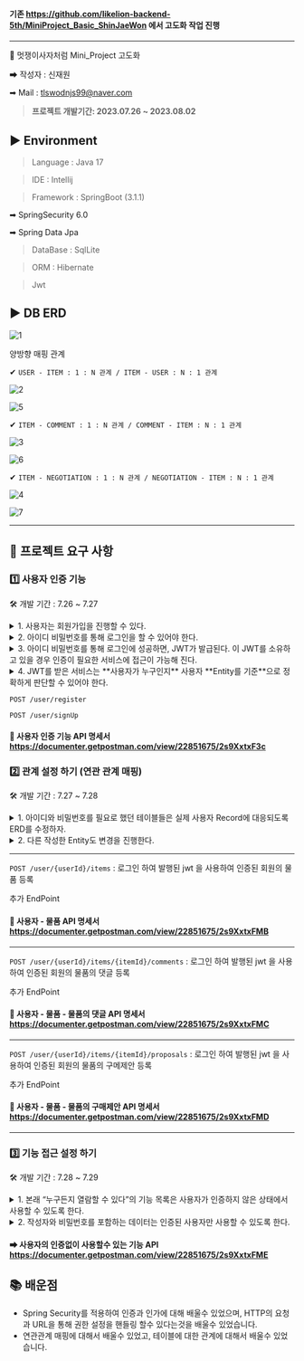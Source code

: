 #### 기존 https://github.com/likelion-backend-5th/MiniProject_Basic_ShinJaeWon 에서 고도화 작업 진행
-----
🦁 멋쟁이사자처럼 Mini_Project 고도화

➡ 작성자 : 신재원

➡ Mail : tlswodnjs99@naver.com

> **프로젝트 개발기간: 2023.07.26 ~ 2023.08.02**

## ▶ Environment
> Language : Java 17

> IDE : Intellij

> Framework : SpringBoot (3.1.1)

➡ SpringSecurity 6.0

➡ Spring Data Jpa

> DataBase : SqlLite

> ORM : Hibernate

> Jwt

## ▶ DB ERD
![1](https://github.com/likelion-backend-5th/Project_1_ShinJaeWon/assets/95893341/47f2ca56-1cef-46ed-9450-8dac72daac30)

양방향 매핑 관계

✔ `USER - ITEM : 1 : N 관계 / ITEM - USER : N : 1 관계`

![2](https://github.com/likelion-backend-5th/Project_1_ShinJaeWon/assets/95893341/912619c4-df70-4568-96ef-add149628b57)

![5](https://github.com/likelion-backend-5th/Project_1_ShinJaeWon/assets/95893341/c0125bb5-823b-4e45-8c88-3c68033d184d)


✔ `ITEM - COMMENT : 1 : N 관계 / COMMENT - ITEM : N : 1 관계`

![3](https://github.com/likelion-backend-5th/Project_1_ShinJaeWon/assets/95893341/7a52348b-82ac-4d60-8635-3b722b61340a)

![6](https://github.com/likelion-backend-5th/Project_1_ShinJaeWon/assets/95893341/284367ec-d6d8-4503-af27-95f2b425acb3)

✔ `ITEM - NEGOTIATION : 1 : N 관계 / NEGOTIATION - ITEM : N : 1 관계`

![4](https://github.com/likelion-backend-5th/Project_1_ShinJaeWon/assets/95893341/91bedf17-1d71-4417-b365-3363c58e1e9f)

![7](https://github.com/likelion-backend-5th/Project_1_ShinJaeWon/assets/95893341/20c89864-c8bc-4c15-83ed-8839b56c6ebf)


----


## 👀 프로젝트 요구 사항 
### 1️⃣ 사용자 인증 기능
🛠 개발 기간 : 7.26 ~ 7.27 
<details>
<summary> 1. 사용자는 회원가입을 진행할 수 있다. </summary>
<div markdown="1">
<br>
<ul>
  <li>회원가입에 필요한 정보는 아이디와 비밀번호가 필수이다.</li><br>
  <li>부수적으로 전화번호, 이메일, 주소 정보를 기입할 수 있다.</li><br>
  <li>이에 필요한 사용자 Entity는 직접 작성하도록 한다.</li><br>
</ul>
  </div>
</details>
<details>
<summary> 2. 아이디 비밀번호를 통해 로그인을 할 수 있어야 한다.  </summary>
<div markdown="1">
<br>

  </div>
</details>
<details>
<summary> 3. 아이디 비밀번호를 통해 로그인에 성공하면, JWT가 발급된다. 이 JWT를 소유하고 있을 경우 인증이 필요한 서비스에 접근이 가능해 진다.   </summary>
<div markdown="1">
<br>
<ul>
  <li>인증이 필요한 서비스는 추후(미션 후반부) 정의한다.</li><br>
</ul>
  </div>
</details>
<details>
<summary> 4. JWT를 받은 서비스는 **사용자가 누구인지** 사용자 **Entity를 기준**으로 정확하게 판단할 수 있어야 한다. </summary>
<div markdown="1">
<br>
<ul>
</ul>
  </div>
</details>

`POST /user/register`

`POST /user/signUp`

#### 🔎 사용자 인증 기능 API 명세서 https://documenter.getpostman.com/view/22851675/2s9XxtxF3c


### 2️⃣ 관계 설정 하기 (연관 관계 매핑)
🛠 개발 기간 : 7.27 ~ 7.28 
<details>
<summary> 1. 아이디와 비밀번호를 필요로 했던 테이블들은 실제 사용자 Record에 대응되도록 ERD를 수정하자. </summary>
<div markdown="1">
<br>
<ul>
  <li>ERD 수정과 함께 해당 정보를 적당히 표현할 수 있도록 Entity를 재작성하자.</li><br>
  <li>그리고 ORM의 기능을 충실히 사용할 수 있도록 어노테이션을 활용한다.</li><br>
</ul>
  </div>
</details>
<details>
<summary> 2. 다른 작성한 Entity도 변경을 진행한다.  </summary>
<div markdown="1">
<br>
<ul>
  <li>서로 참조하고 있는 테이블 관계가 있다면, 해당 사항이 표현될 수 있도록 Entity를 재작성한다.</li><br>
</ul>
  </div>
</details>

-----

`POST /user/{userId}/items` : 로그인 하여 발행된 jwt 을 사용하여 인증된 회원의 물품 등록

추가 EndPoint

#### 🔎 사용자 - 물품  API 명세서  https://documenter.getpostman.com/view/22851675/2s9XxtxFMB

----

`POST /user/{userId}/items/{itemId}/comments` : 로그인 하여 발행된 jwt 을 사용하여 인증된 회원의 물품의 댓글 등록

추가 EndPoint

#### 🔎 사용자 - 물품 - 물품의 댓글 API 명세서 https://documenter.getpostman.com/view/22851675/2s9XxtxFMC 

----

`POST /user/{userId}/items/{itemId}/proposals` : 로그인 하여 발행된 jwt 을 사용하여 인증된 회원의 물품의 구메제안 등록

추가 EndPoint

#### 🔎 사용자 - 물품 - 물품의 구매제안 API 명세서 https://documenter.getpostman.com/view/22851675/2s9XxtxFMD 

-----

### 3️⃣ 기능 접근 설정 하기 
🛠 개발 기간 : 7.28 ~ 7.29 

<details>
<summary> 1. 본래 “누구든지 열람할 수 있다”의 기능 목록은 사용자가 인증하지 않은 상태에서 사용할 수 있도록 한다. </summary>
<div markdown="1">
<br>
<ul>
  <li>등록된 물품 정보는 누구든지 열람할 수 있다.</li><br>
  <li>등록된 댓글은 누구든지 열람할 수 있다.</li><br>
  <li>기타 기능들</li><br>
</ul>
  </div>
</details>
<details>
<summary> 2. 작성자와 비밀번호를 포함하는 데이터는 인증된 사용자만 사용할 수 있도록 한다.  </summary>
<div markdown="1">
<br>
<ul>
  <li>이때 해당하는 기능에 포함되는 아이디 비밀번호 정보는, 1일차에 새로 작성한 사용자 Entity와의 관계로 대체한다.</li><br>
  <li>물품 정보 등록 → 물품 정보와 사용자 관계 설정</li><br>
  <li>댓글 등록 → 댓글과 사용자 관계 설정</li><br>
  <li>기타 등등</li><br>
  <li>누구든지 중고 거래를 목적으로 물품에 대한 정보를 등록할 수 있다.</li><br>
  <li>등록된 물품에 대한 질문을 위하여 댓글을 등록할 수 있다.</li><br>
  <li>등록된 물품에 대하여 구매 제안을 등록할 수 있다.</li><br>
  <li>기타 기능들</li><br>
</ul>
  </div>
</details>

#### ➡ 사용자의 인증없이 사용할수 있는 기능 API https://documenter.getpostman.com/view/22851675/2s9XxtxFME


## 📚 배운점
- Spring Security를 적용하여 인증과 인가에 대해 배울수 있었으며, HTTP의 요청과 URL을 통해 권한 설정을 핸들링 할수 있다는것을 배울수 있었습니다.
- 연관관계 매핑에 대해서 배울수 있었고, 테이블에 대한 관계에 대해서 배울수 있었습니다.
